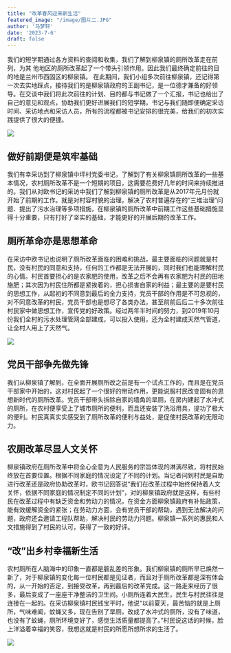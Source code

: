 ```yaml
---
title: "改革春风迎来新生活"
featured_image: "/image/图片二.JPG"
author: '马梦轩'
date: '2023-7-6'
draft: false
---
```


我们的短学期通过各方资料的查阅和收集，我们了解到柳泉镇的厕所改革走在前列，为其
他地区的厕所改革起了一个带头引领作用。因此我们最终确定前往的目的地是兰州市西固区的柳泉镇。
在此期间，我们小组多次前往柳泉镇，还记得第一次去实地踩点，接待我们的是柳泉镇政府的王副书记，是一位德才兼备的好领导。在交谈中我们将此次前往的计划、目的都与书记做了一个汇报，书记也给出了自己的意见和观点，协助我们更好进展我们的短学期，书记与我们随即便确定采访时间、采访地点和采访人员，所有的流程都被书记安排的很完美，给我们的初次实践提供了很大的便捷。

![](/image/图片六.JPG)

## 做好前期便是筑牢基础

我们有幸采访到了柳泉镇中坪村党委书记，了解到了有关柳泉镇厕所改革的一些基本情况，农村厕所改革不是一个短期的项目，这需要花费好几年的时间来持续推进的。我们从对欧书记的采访中我们了解到柳泉镇的厕所改革是从2017年元月份就开始了前期的工作。就是对村容村貌的治理，解决了农村普遍存在的“三堆治理”问题、提出了污水治理等多项措施，在柳泉镇的厕所改革中前期工作这些基础措施显得十分重要，只有打好了坚实的基础，才能更好的开展后期的改革工作。

## 厕所革命亦是思想革命

在采访中欧书记也说明了厕所改革面临的困难和挑战，最主要面临的问题就是村民，没有村民的同意和支持，任何的工作都是无法开展的，同时我们也能理解村民的心情。村民首要担心的是农家肥的使用，改革之后不会再有农家肥为村民的田地施肥；其次因为村民住所都是紧挨着的，担心损害自家的利益；最主要的是要村民的思想工作，从起初的不同意到最后的全力支持，党员干部的作用是不可忽视的，对不同意改革的村民，党员干部也是想尽了各类办法，甚至前前后后二十多次前往村民家中做思想工作，宣传党的好政策。经过两年半时间的努力，到2019年10月份我们全村的污水处理管网全部建成，可以投入使用，还为全村建成天然气管道，让全村人用上了天然气。

![](/image/图片12.JPG)

## 党员干部争先做先锋

我们从柳泉镇了解到，在全面开展厕所改之前是有一个试点工作的，而且是在党员干部家中开始的，这对村民起了一个很好的带动作用，更能说服村民改变固有的思想新时代的厕所改革。党员干部带头拆除自家的墙角的旱厕，在房内建起了水冲式的厕所，在农村便享受上了城市厕所的便利，而且还安装了洗浴用具，提功了极大的便利。村民真真实实感受到了厕所改革的便利与益处，是促使村民改革的无限动力。

## 农厕改革尽显人文关怀

柳泉镇政府在厕所改革中将全心全意为人民服务的宗旨体现的淋漓尽致，将村民始终放在首要位置。根据不同家庭的情况设定了不同的计划。当记者问到村民是自助进行改革还是政府协助改革时，欧书记回答说“我们在改革过程中始终保持着人文关怀，依据不同家庭的情况制定不同的计划”，对的柳泉镇政府就是这样，有些村民在改革过程中有缺乏资金和劳动力的情况，在资金方面柳泉镇政府有补贴政策，能有效缓解资金的紧张；在劳动力方面，会有党员干部的帮助，遇到无法解决的问题，政府还会邀请工程队帮助，解决村民的劳动力问题。柳泉镇一系列的惠民和人文措施得到了村民的认可，获得了一致的好评。

## “改”出乡村幸福新生活

农村厕所在人脑海中的印象一直都是脏乱差的形象。我们柳泉镇的厕所早已焕然一新了，对于柳泉镇的变化每一位村民都是见证者，而且对于厕所改革都是深有体会的，从一开始的否定，到接受改革，再到最后的改革完成。这一路走来经历了很多，最后变成了一座座干净整洁的卫生间。小厕所连着大民生，民生与村民往往是连接在一起的。在采访柳泉镇村民钱宝平时，他说“以前夏天，最苦恼的就是上厕所，气味难闻，蚊蝇又多，现在告别了旱厕，改成了水冲式的厕所，没有了味道，也没有了蚊蝇，厕所环境变好了，感觉生活质量都提高了。”村民说这话的时候，脸上洋溢着幸福的笑容，我想这就是村民的所愿所想所求的生活了。


![](/image/图片18.JPG)


